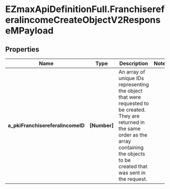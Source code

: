 # EZmaxApiDefinitionFull.FranchisereferalincomeCreateObjectV2ResponseMPayload

## Properties

Name | Type | Description | Notes
------------ | ------------- | ------------- | -------------
**a_pkiFranchisereferalincomeID** | **[Number]** | An array of unique IDs representing the object that were requested to be created.  They are returned in the same order as the array containing the objects to be created that was sent in the request. | 


